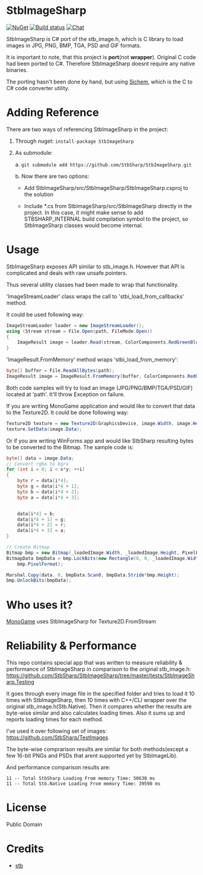 # StbImageSharp
[![NuGet](https://img.shields.io/nuget/v/StbImageSharp.svg)](https://www.nuget.org/packages/StbImageSharp/) [![Build status](https://ci.appveyor.com/api/projects/status/c9eh0e4c70ki26fy?svg=true)](https://ci.appveyor.com/project/RomanShapiro/stbimagesharp) [![Chat](https://img.shields.io/discord/628186029488340992.svg)](https://discord.gg/ZeHxhCY)

StbImageSharp is C# port of the stb_image.h, which is C library to load images in JPG, PNG, BMP, TGA, PSD and GIF formats.

It is important to note, that this project is **port**(not **wrapper**). Original C code had been ported to C#. Therefore StbImageSharp doesnt require any native binaries.

The porting hasn't been done by hand, but using [Sichem](https://github.com/rds1983/Sichem), which is the C to C# code converter utility.

# Adding Reference
There are two ways of referencing StbImageSharp in the project:
1. Through nuget: `install-package StbImageSharp`
2. As submodule:
    
    a. `git submodule add https://github.com/StbSharp/StbImageSharp.git`
    
    b. Now there are two options:
       
      * Add StbImageSharp/src/StbImageSharp/StbImageSharp.csproj to the solution
       
      * Include *.cs from StbImageSharp/src/StbImageSharp directly in the project. In this case, it might make sense to add STBSHARP_INTERNAL build compilation symbol to the project, so StbImageSharp classes would become internal.
     
# Usage
StbImageSharp exposes API similar to stb_image.h. However that API is complicated and deals with raw unsafe pointers.

Thus several utility classes had been made to wrap that functionality.

'ImageStreamLoader' class wraps the call to 'stbi_load_from_callbacks' method.

It could be used following way:
```c#
ImageStreamLoader loader = new ImageStreamLoader();
using (Stream stream = File.Open(path, FileMode.Open)) 
{
	ImageResult image = loader.Read(stream, ColorComponents.RedGreenBlueAlpha);
}
```

'ImageResult.FromMemory' method wraps 'stbi_load_from_memory':
```c# 
byte[] buffer = File.ReadAllBytes(path);
ImageResult image = ImageResult.FromMemory(buffer, ColorComponents.RedGreenBlueAlpha);
```

Both code samples will try to load an image (JPG/PNG/BMP/TGA/PSD/GIF) located at 'path'. It'll throw Exception on failure.

If you are writing MonoGame application and would like to convert that data to the Texture2D. It could be done following way:
```c#
Texture2D texture = new Texture2D(GraphicsDevice, image.Width, image.Height, false, SurfaceFormat.Color);
texture.SetData(image.Data);
```

Or if you are writing WinForms app and would like StbSharp resulting bytes to be converted to the Bitmap. The sample code is:
```c#
byte[] data = image.Data;
// Convert rgba to bgra
for (int i = 0; i < x*y; ++i)
{
	byte r = data[i*4];
	byte g = data[i*4 + 1];
	byte b = data[i*4 + 2];
	byte a = data[i*4 + 3];


	data[i*4] = b;
	data[i*4 + 1] = g;
	data[i*4 + 2] = r;
	data[i*4 + 3] = a;
}

// Create Bitmap
Bitmap bmp = new Bitmap(_loadedImage.Width, _loadedImage.Height, PixelFormat.Format32bppArgb);
BitmapData bmpData = bmp.LockBits(new Rectangle(0, 0, _loadedImage.Width, _loadedImage.Height), ImageLockMode.WriteOnly,
	bmp.PixelFormat);

Marshal.Copy(data, 0, bmpData.Scan0, bmpData.Stride*bmp.Height);
bmp.UnlockBits(bmpData);
```

# Who uses it?
[MonoGame](http://www.monogame.net/) uses StbImageSharp for Texture2D.FromStream

# Reliability & Performance
This repo contains special app that was written to measure reliability & performance of StbImageSharp in comparison to the original stb_image.h: https://github.com/StbSharp/StbImageSharp/tree/master/tests/StbImageSharp.Testing

It goes through every image file in the specified folder and tries to load it 10 times with StbImageSharp, then 10 times with C++/CLI wrapper over the original stb_image.h(Stb.Native). Then it compares whether the results are byte-wise similar and also calculates loading times. Also it sums up and reports loading times for each method.

I've used it over following set of images: https://github.com/StbSharp/TestImages

The byte-wise comprarison results are similar for both methods(except a few 16-bit PNGs and PSDs that arent supported yet by StbImageLib).

And performance comparison results are:
```
11 -- Total StbSharp Loading From memory Time: 50630 ms
11 -- Total Stb.Native Loading From memory Time: 39598 ms
```

# License
Public Domain

# Credits
* [stb](https://github.com/nothings/stb)
